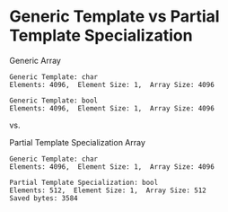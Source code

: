 # Generic Template vs Partial Template Specialization

Generic Array<bool>

```
Generic Template: char
Elements: 4096,  Element Size: 1,  Array Size: 4096

Generic Template: bool
Elements: 4096,  Element Size: 1,  Array Size: 4096
```

vs.

Partial Template Specialization Array<bool>

```
Generic Template: char
Elements: 4096,  Element Size: 1,  Array Size: 4096

Partial Template Specialization: bool
Elements: 512,  Element Size: 1,  Array Size: 512
Saved bytes: 3584
```

